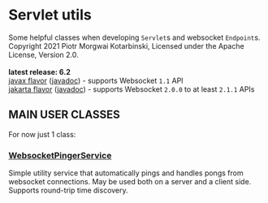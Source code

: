 # Servlet utils

Some helpful classes when developing `Servlet`s and websocket `Endpoint`s.<br/>
Copyright 2021 Piotr Morgwai Kotarbinski, Licensed under the Apache License, Version 2.0.<br/>
<br/>
**latest release: 6.2**<br/>
[javax flavor](https://search.maven.org/artifact/pl.morgwai.base/servlet-utils/6.2-javax/jar)
([javadoc](https://javadoc.io/doc/pl.morgwai.base/servlet-utils/6.2-javax)) - supports Websocket `1.1` API<br/>
[jakarta flavor](https://search.maven.org/artifact/pl.morgwai.base/servlet-utils/6.2-jakarta/jar)
([javadoc](https://javadoc.io/doc/pl.morgwai.base/servlet-utils/6.2-jakarta)) - supports Websocket `2.0.0` to at least `2.1.1` APIs


## MAIN USER CLASSES

For now just 1 class:
### [WebsocketPingerService](https://javadoc.io/doc/pl.morgwai.base/servlet-utils/latest/pl/morgwai/base/servlet/utils/WebsocketPingerService.html)
Simple utility service that automatically pings and handles pongs from websocket connections. May be used both on a server and a client side. Supports round-trip time discovery.
